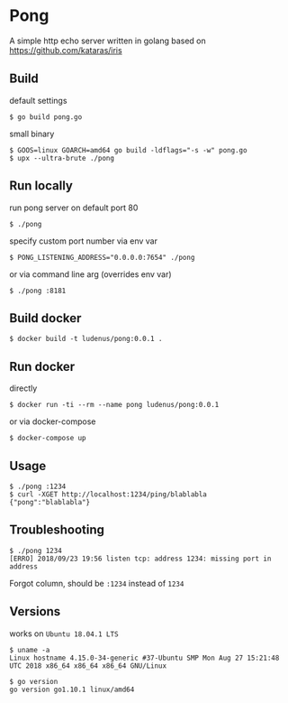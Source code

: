 # Pong

A simple http echo server written in golang based on https://github.com/kataras/iris


## Build
default settings
```
$ go build pong.go
```

small binary
```
$ GOOS=linux GOARCH=amd64 go build -ldflags="-s -w" pong.go
$ upx --ultra-brute ./pong
```

## Run locally

run pong server on default port 80
```
$ ./pong
```

specify custom port number via env var
```
$ PONG_LISTENING_ADDRESS="0.0.0.0:7654" ./pong
```

or via command line arg (overrides env var)
```
$ ./pong :8181
```


## Build docker

```
$ docker build -t ludenus/pong:0.0.1 .
```


## Run docker

directly
```
$ docker run -ti --rm --name pong ludenus/pong:0.0.1
```

or via docker-compose
```
$ docker-compose up
```


## Usage

```
$ ./pong :1234
$ curl -XGET http://localhost:1234/ping/blablabla
{"pong":"blablabla"}
```


## Troubleshooting
```
$ ./pong 1234
[ERRO] 2018/09/23 19:56 listen tcp: address 1234: missing port in address
```

Forgot column, should be `:1234` instead of `1234`

## Versions
works on `Ubuntu 18.04.1 LTS`
```
$ uname -a
Linux hostname 4.15.0-34-generic #37-Ubuntu SMP Mon Aug 27 15:21:48 UTC 2018 x86_64 x86_64 x86_64 GNU/Linux
```

```
$ go version
go version go1.10.1 linux/amd64
```
